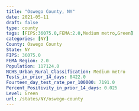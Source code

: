 ```yaml
---
title: "Oswego County, NY"
date: 2021-05-11
draft: false
type: county
tags: [FIPS:36075.0,FEMA:2.0,Medium metro,Green]
categories: [NY]
County: Oswego County
State: NY
FIPS: 36075.0
FEMA_Region: 2.0
Population: 117124.0
NCHS_Urban_Rural_Classification: Medium metro
Tests_in_prior_14_days: 8422.0
Fourteen_day_test_rate_per_100000: 7191.0
Percent_Positivity_in_prior_14_days: 0.025
Level: Green
url: /states/NY/oswego-county
---
```



